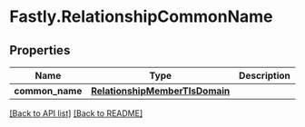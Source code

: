 # Fastly.RelationshipCommonName

## Properties

Name | Type | Description | Notes
------------ | ------------- | ------------- | -------------
**common_name** | [**RelationshipMemberTlsDomain**](RelationshipMemberTlsDomain.md) |  | [optional] 


[[Back to API list]](../../README.md#endpoints) [[Back to README]](../../README.md)
